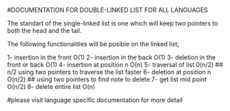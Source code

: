 #DOCUMENTATION FOR DOUBLE-LINKED LIST FOR ALL LANGUAGES

The standart of the single-linked list is one which will keep two  pointers to both the head and the tail.

The following functionalities will be posible on the linked list;

1- insertion in the front O(1)
2- insertion in the back O(1)
3- deletion in the front or back O(1)
4- insertion at position n O(n)
5- traversal of list 0(n/2) ## n/2 using two pointers to traverse the list faster
6- deletion at position n O(n/2) ## using two pointers to find note to delete
7- get list mid point O(n/2)
8- delete entire list O(n)


#please visit language specific documentation for more detail
